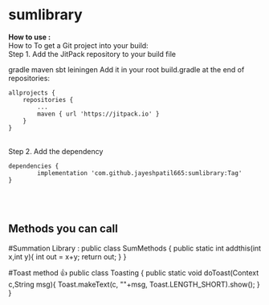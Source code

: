 # sumlibrary

<B>How to use :</B>
<br>
How to
To get a Git project into your build:
<br>
Step 1. Add the JitPack repository to your build file

gradle
maven
sbt
leiningen
Add it in your root build.gradle at the end of repositories:

	allprojects {
		repositories {
			...
			maven { url 'https://jitpack.io' }
		}
	}
  <br>
Step 2. Add the dependency

	dependencies {
	        implementation 'com.github.jayeshpatil665:sumlibrary:Tag'
	}
<br><br>
<h2>Methods you can call</h2>
#Summation Library :
public class SumMethods {
public static int addthis(int x,int y){
int out = x+y;
return out;
}
}
<br>

#Toast method 👍
public class Toasting {
public static void doToast(Context c,String msg){
Toast.makeText(c, ""+msg, Toast.LENGTH_SHORT).show();
}
}
